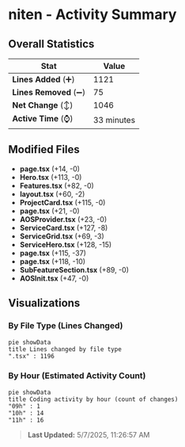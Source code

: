 # niten - Activity Summary 

## Overall Statistics

| Stat                   | Value                                                             |
| ---------------------- | ----------------------------------------------------------------- |
| **Lines Added** (➕)   | 1121                                          |
| **Lines Removed** (➖) | 75                                        |
| **Net Change** (↕)    | 1046                |
| **Active Time** (⌚)   | 33 minutes |


## Modified Files
- **page.tsx** (+14, -0)
- **Hero.tsx** (+113, -0)
- **Features.tsx** (+82, -0)
- **layout.tsx** (+60, -2)
- **ProjectCard.tsx** (+115, -0)
- **page.tsx** (+21, -0)
- **AOSProvider.tsx** (+23, -0)
- **ServiceCard.tsx** (+127, -8)
- **ServiceGrid.tsx** (+69, -3)
- **ServiceHero.tsx** (+128, -15)
- **page.tsx** (+115, -37)
- **page.tsx** (+118, -10)
- **SubFeatureSection.tsx** (+89, -0)
- **AOSInit.tsx** (+47, -0)

## Visualizations

### By File Type (Lines Changed)

```mermaid
pie showData
title Lines changed by file type
".tsx" : 1196
```

### By Hour (Estimated Activity Count)

```mermaid
pie showData
title Coding activity by hour (count of changes)
"09h" : 1
"10h" : 14
"11h" : 16
```


> **Last Updated:** 5/7/2025, 11:26:57 AM